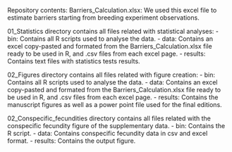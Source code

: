 Repository contents:
Barriers_Calculation.xlsx: We used this excel file to estimate barriers starting from breeding experiment observations.

01_Statistics directory contains all files related with statistical analyses:
	- bin: Contains all R scripts used to analyse the data.
	- data: Contains an excel copy-pasted and formated from the Barriers_Calculation.xlsx file ready to be used in R, and .csv files from each excel page.
	- results: Contains text files with statistics tests results.

02_Figures directory contains all files related with figure creation:
	- bin: Contains all R scripts used to analyse the data.
	- data: Contains an excel copy-pasted and formated from the Barriers_Calculation.xlsx file ready to be used in R, and .csv files from each excel page.
	- results: Contains the manuscript figures as well as a power point file used for the final editions.
	
02_Conspecific_fecundities directory contains all files related with the conspecific fecundity figure of the supplementary data.
	- bin: Contains the R script.
	- data: Contains conspecific fecundity data in csv and excel format.
	- results: Contains the output figure.